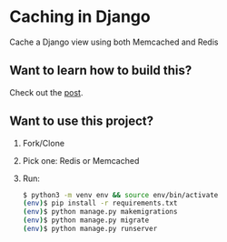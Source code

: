 # Caching in Django

Cache a Django view using both Memcached and Redis

## Want to learn how to build this?

Check out the [post](https://testdriven.io/blog/django-caching/).

## Want to use this project?

1. Fork/Clone

1. Pick one: Redis or Memcached

1. Run:

    ```sh
    $ python3 -m venv env && source env/bin/activate
    (env)$ pip install -r requirements.txt
    (env)$ python manage.py makemigrations
    (env)$ python manage.py migrate
    (env)$ python manage.py runserver
    ```
